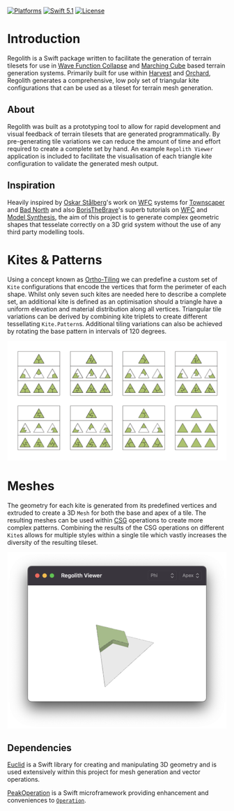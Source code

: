 [![Platforms](https://img.shields.io/badge/platforms-iOS%20|%20Mac-lightgray.svg)]()
[![Swift 5.1](https://img.shields.io/badge/swift-5.1-red.svg?style=flat)](https://developer.apple.com/swift)
[![License](https://img.shields.io/badge/license-MIT-lightgrey.svg)](https://opensource.org/licenses/MIT)


# Introduction
Regolith is a Swift package written to facilitate the generation of terrain tilesets for use in [Wave Function Collapse](https://en.wikipedia.org/wiki/Wave_function_collapse) and [Marching Cube](https://en.wikipedia.org/wiki/Marching_cubes) based terrain generation systems. Primarily built for use within [Harvest](https://github.com/zilmarinen/Harvest) and [Orchard](https://github.com/zilmarinen/Orchard), Regolith generates a comprehensive, low poly set of triangular kite configurations that can be used as a tileset for terrain mesh generation.

## About
Regolith was built as a prototyping tool to allow for rapid development and visual feedback of terrain tilesets that are generated programmatically. By pre-generating tile variations we can reduce the amount of time and effort required to create a complete set by hand. An example `Regolith Viewer` application is included to facilitate the visualisation of each triangle kite configuration to validate the generated mesh output.

## Inspiration
Heavily inspired by [Oskar Stålberg](https://oskarstalberg.tumblr.com)'s work on [WFC](https://www.youtube.com/watch?v=0bcZb-SsnrA) systems for [Townscaper](https://www.townscapergame.com) and [Bad North](https://twitter.com/BadNorthGame) and also [BorisTheBrave](https://twitter.com/boris_brave)'s superb tutorials on [WFC](https://www.boristhebrave.com/2020/04/13/wave-function-collapse-explained/) and [Model Synthesis](https://www.boristhebrave.com/2021/10/26/model-synthesis-and-modifying-in-blocks/), the aim of this project is to generate complex geometric shapes that tesselate correctly on a 3D grid system without the use of any third party modelling tools.

# Kites & Patterns

Using a concept known as [Ortho-Tiling](https://www.boristhebrave.com/2023/05/31/ortho-tiles/) we can predefine a custom set of `Kite` configurations that encode the vertices that form the perimeter of each shape. Whilst only seven such kites are needed here to describe a complete set, an additional kite is defined as an optimisation should a triangle have a uniform elevation and material distribution along all vertices. Triangular tile variations can be derived by combining kite triplets to create different tessellating `Kite.Pattern`s. Additional tiling variations can also be achieved by rotating the base pattern in intervals of 120 degrees.

![Kite Patterns](Images/kite_patterns.png)

# Meshes

The geometry for each kite is generated from its predefined vertices and extruded to create a 3D `Mesh` for both the base and apex of a tile.  The resulting meshes can be used within [CSG](https://en.wikipedia.org/wiki/Constructive_solid_geometry) operations to create more complex patterns. Combining the results of the CSG operations on different `Kite`s allows for multiple styles within a single tile which vastly increases the diversity of the resulting tileset. 

![Regolith Viewer](Images/regolith_viewer.png)

## Dependencies
[Euclid](https://github.com/nicklockwood/Euclid) is a Swift library for creating and manipulating 3D geometry and is used extensively within this project for mesh generation and vector operations.

[PeakOperation](https://github.com/3Squared/PeakOperation) is a Swift microframework providing enhancement and conveniences to [`Operation`](https://developer.apple.com/documentation/foundation/operation). 


